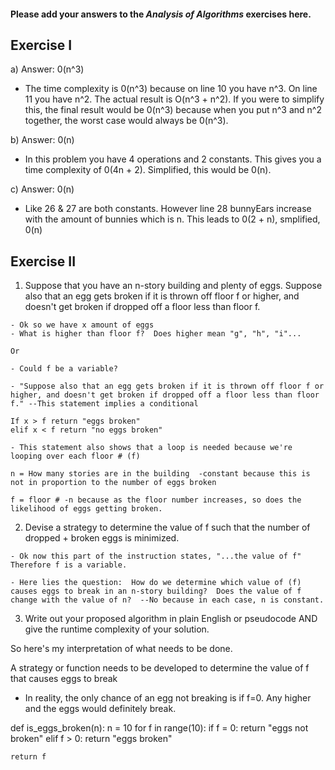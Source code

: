 #### Please add your answers to the ***Analysis of  Algorithms*** exercises here.

## Exercise I

a) Answer: 0(n^3)

- The time complexity is 0(n^3) because on line 10 you have n^3.  On line 11 you have n^2.  The actual result is O(n^3 + n^2).  If you were to simplify this, the final result would be 0(n^3) because when you put n^3 and n^2 together, the worst case would always be 0(n^3).


b) Answer: 0(n)

- In this problem you have 4 operations and 2 constants.  This gives you a time complexity of 0(4n + 2).  Simplified, this would be 0(n).


c) Answer: 0(n)

- Like 26 & 27 are both constants.  However line 28 bunnyEars increase with the amount of bunnies which is n.  This leads to 0(2 + n), smplified, 0(n)

## Exercise II

1. Suppose that you have an n-story building and plenty of eggs. Suppose also that an egg gets broken if it is thrown off floor f or higher, and doesn't get broken if dropped off a floor less than floor f. 

```
- Ok so we have x amount of eggs
- What is higher than floor f?  Does higher mean "g", "h", "i"... 

Or

- Could f be a variable? 

- "Suppose also that an egg gets broken if it is thrown off floor f or higher, and doesn't get broken if dropped off a floor less than floor f." --This statement implies a conditional

If x > f return "eggs broken"
elif x < f return "no eggs broken"

- This statement also shows that a loop is needed because we're looping over each floor # (f)

n = How many stories are in the building  -constant because this is not in proportion to the number of eggs broken

f = floor # -n because as the floor number increases, so does the likelihood of eggs getting broken. 

```

2. Devise a strategy to determine the value of f such that the number of dropped + broken eggs is minimized.

```
- Ok now this part of the instruction states, "...the value of f" Therefore f is a variable.

- Here lies the question:  How do we determine which value of (f) causes eggs to break in an n-story building?  Does the value of f change with the value of n?  --No because in each case, n is constant.

```

3. Write out your proposed algorithm in plain English or pseudocode AND give the runtime complexity of your solution.


So here's my interpretation of what needs to be done.

A strategy or function needs to be developed to determine the value of f that causes eggs to break

- In reality, the only chance of an egg not breaking is if f=0.  Any higher and the eggs would definitely break. 

def is_eggs_broken(n):
    n = 10
    for f in range(10):
        if f = 0:
            return "eggs not broken"
        elif f > 0:
            return "eggs broken"

    return f

           




